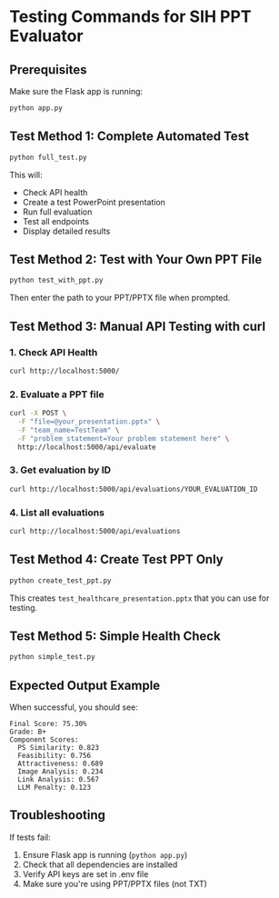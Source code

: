 # Testing Commands for SIH PPT Evaluator

## Prerequisites
Make sure the Flask app is running:
```bash
python app.py
```

## Test Method 1: Complete Automated Test
```bash
python full_test.py
```
This will:
- Check API health
- Create a test PowerPoint presentation
- Run full evaluation
- Test all endpoints
- Display detailed results

## Test Method 2: Test with Your Own PPT File
```bash
python test_with_ppt.py
```
Then enter the path to your PPT/PPTX file when prompted.

## Test Method 3: Manual API Testing with curl

### 1. Check API Health
```bash
curl http://localhost:5000/
```

### 2. Evaluate a PPT file
```bash
curl -X POST \
  -F "file=@your_presentation.pptx" \
  -F "team_name=TestTeam" \
  -F "problem_statement=Your problem statement here" \
  http://localhost:5000/api/evaluate
```

### 3. Get evaluation by ID
```bash
curl http://localhost:5000/api/evaluations/YOUR_EVALUATION_ID
```

### 4. List all evaluations
```bash
curl http://localhost:5000/api/evaluations
```

## Test Method 4: Create Test PPT Only
```bash
python create_test_ppt.py
```
This creates `test_healthcare_presentation.pptx` that you can use for testing.

## Test Method 5: Simple Health Check
```bash
python simple_test.py
```

## Expected Output Example
When successful, you should see:
```
Final Score: 75.30%
Grade: B+
Component Scores:
  PS Similarity: 0.823
  Feasibility: 0.756
  Attractiveness: 0.689
  Image Analysis: 0.234
  Link Analysis: 0.567
  LLM Penalty: 0.123
```

## Troubleshooting
If tests fail:
1. Ensure Flask app is running (`python app.py`)
2. Check that all dependencies are installed
3. Verify API keys are set in .env file
4. Make sure you're using PPT/PPTX files (not TXT)